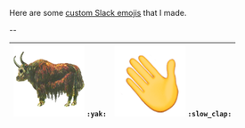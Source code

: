 Here are some [custom Slack emojis](https://get.slack.help/hc/en-us/articles/206870177-Creating-custom-emoji) that I made.

--

| ![](https://raw.githubusercontent.com/lukehefson/my-slackmojis/master/yak.png) `:yak:` | ![](https://raw.githubusercontent.com/lukehefson/my-slackmojis/master/slow_clap.gif) `:slow_clap:` |
|----------------------------------------------------------------------------------------|----------------------------------------------------------------------------------------------------|
